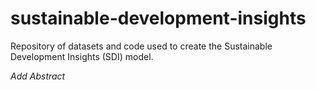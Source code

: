 # sustainable-development-insights
Repository of datasets and code used to create the Sustainable Development Insights (SDI) model.

*Add Abstract*
